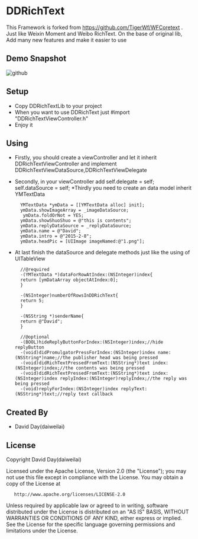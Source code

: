 # DDRichText
This Framework is forked from https://github.com/TigerWf/WFCoretext . Just like Weixin Moment and Weibo RichText. On the base of original lib, Add many new features and make it easier to use

Demo Snapshot  
----------------------------------- 
![github](https://github.com/daiweilai/DDClock/blob/master/DDClock.gif "github")

Setup
----------------------------------- 
* Copy DDRichTextLib to your project
* When you want to use DDRichText just 
		#import "DDRichTextViewController.h"
* Enjoy it

Using
----------------------------------- 
* Firstly, you should create a viewController and let it inherit DDRichTextViewController and implement DDRichTextViewDataSource,DDRichTextViewDelegate
* Secondly, in your viewController add 
		self.delegate = self;
		self.dataSource = self;
*Thirdly you need to create an data model inherit YMTextData
		
		YMTextData *ymData = [[YMTextData alloc] init];
		ymData.showImageArray = _imageDataSource;
		 ymData.foldOrNot = YES;
		ymData.showShuoShuo = @"this is contents";
		ymData.replyDataSource = _replyDataSource;
		ymData.name = @"David";
		ymData.intro = @"2015-2-8";
		ymData.headPic = [UIImage imageNamed:@"1.png"];
		
		 
* At last finish the dataSource and delegate methods just like the using of UITableView
		
		//@required
		-(YMTextData *)dataForRowAtIndex:(NSInteger)index{
		return [ymDataArray objectAtIndex:0];
		}
		
		-(NSInteger)numberOfRowsInDDRichText{
		return 5;
		}
		
		-(NSString *)senderName{
		return @"David";
		}
		
		//@optional
		-(BOOL)hideReplyButtonForIndex:(NSInteger)index;//hide replyButton
		-(void)didPromulgatorPressForIndex:(NSInteger)index name:(NSString*)name;//the publisher head was being pressed
		-(void)didRichTextPressedFromText:(NSString*)text index:(NSInteger)index;//the contents was being pressed
		-(void)didRichTextPressedFromText:(NSString*)text index:(NSInteger)index replyIndex:(NSInteger)replyIndex;//the reply was being pressed
		-(void)replyForIndex:(NSInteger)index replyText:(NSString*)text;//reply text callback		
		


Created By
------------
* David Day(daiweilai)

License  
----------------------------------- 
Copyright David Day(daiweilai)

   Licensed under the Apache License, Version 2.0 (the "License");
   you may not use this file except in compliance with the License.
   You may obtain a copy of the License at

       http://www.apache.org/licenses/LICENSE-2.0

   Unless required by applicable law or agreed to in writing, software
   distributed under the License is distributed on an "AS IS" BASIS,
   WITHOUT WARRANTIES OR CONDITIONS OF ANY KIND, either express or implied.
   See the License for the specific language governing permissions and
   limitations under the License.
